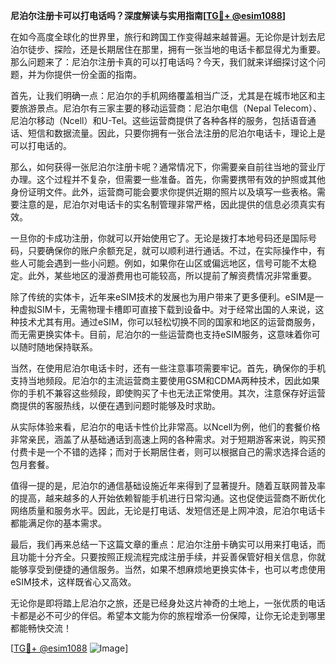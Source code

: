 **尼泊尔注册卡可以打电话吗？深度解读与实用指南[[TG💪+ @esim1088](https://t.me/s/esim1088)]**

在如今高度全球化的世界里，旅行和跨国工作变得越来越普遍。无论你是计划去尼泊尔徒步、探险，还是长期居住在那里，拥有一张当地的电话卡都显得尤为重要。那么问题来了：尼泊尔注册卡真的可以打电话吗？今天，我们就来详细探讨这个问题，并为你提供一份全面的指南。

首先，让我们明确一点：尼泊尔的手机网络覆盖相当广泛，尤其是在城市地区和主要旅游景点。尼泊尔有三家主要的移动运营商：尼泊尔电信（Nepal Telecom）、尼泊尔移动（Ncell）和U-Tel。这些运营商提供了各种各样的服务，包括语音通话、短信和数据流量。因此，只要你拥有一张合法注册的尼泊尔电话卡，理论上是可以打电话的。

那么，如何获得一张尼泊尔注册卡呢？通常情况下，你需要亲自前往当地的营业厅办理。这个过程并不复杂，但需要一些准备。首先，你需要携带有效的护照或其他身份证明文件。此外，运营商可能会要求你提供近期的照片以及填写一些表格。需要注意的是，尼泊尔对电话卡的实名制管理非常严格，因此提供的信息必须真实有效。

一旦你的卡成功注册，你就可以开始使用它了。无论是拨打本地号码还是国际号码，只要确保你的账户余额充足，就可以顺利进行通话。不过，在实际操作中，有些人可能会遇到一些小问题。例如，如果你在山区或偏远地区，信号可能不太稳定。此外，某些地区的漫游费用也可能较高，所以提前了解资费情况非常重要。

除了传统的实体卡，近年来eSIM技术的发展也为用户带来了更多便利。eSIM是一种虚拟SIM卡，无需物理卡槽即可直接下载到设备中。对于经常出国的人来说，这种技术尤其有用。通过eSIM，你可以轻松切换不同的国家和地区的运营商服务，而无需更换实体卡。目前，尼泊尔的一些运营商也支持eSIM服务，这意味着你可以随时随地保持联系。

当然，在使用尼泊尔电话卡时，还有一些注意事项需要牢记。首先，确保你的手机支持当地频段。尼泊尔的主流运营商主要使用GSM和CDMA两种技术，因此如果你的手机不兼容这些频段，即使购买了卡也无法正常使用。其次，注意保存好运营商提供的客服热线，以便在遇到问题时能够及时求助。

从实际体验来看，尼泊尔的电话卡性价比非常高。以Ncell为例，他们的套餐价格非常亲民，涵盖了从基础通话到高速上网的各种需求。对于短期游客来说，购买预付费卡是一个不错的选择；而对于长期居住者，则可以根据自己的需求选择合适的包月套餐。

值得一提的是，尼泊尔的通信基础设施近年来得到了显著提升。随着互联网普及率的提高，越来越多的人开始依赖智能手机进行日常沟通。这也促使运营商不断优化网络质量和服务水平。因此，无论是打电话、发短信还是上网冲浪，尼泊尔电话卡都能满足你的基本需求。

最后，我们再来总结一下这篇文章的重点：尼泊尔注册卡确实可以用来打电话，而且功能十分齐全。只要按照正规流程完成注册手续，并妥善保管好相关信息，你就能够享受到便捷的通信服务。当然，如果不想麻烦地更换实体卡，也可以考虑使用eSIM技术，这样既省心又高效。

无论你是即将踏上尼泊尔之旅，还是已经身处这片神奇的土地上，一张优质的电话卡都是必不可少的伴侣。希望本文能为你的旅程增添一份保障，让你无论走到哪里都能畅快交流！

[[TG💪+ @esim1088](https://t.me/s/esim1088) ![Image](https://i.postimg.cc/4NQfJmqS/Snipaste-2025-05-13-00-14-12.png)]